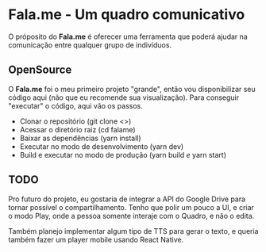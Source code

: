 Fala.me - Um quadro comunicativo
===

O próposito do **Fala.me** é oferecer uma ferramenta que poderá ajudar na comunicação entre qualquer grupo de indivíduos.

OpenSource
---

O **Fala.me** foi o meu primeiro projeto "grande", então vou disponibilizar seu código aqui (não que eu recomende sua visualização).
Para conseguir "executar" o código, aqui vão os passos.
- Clonar o repositório (git clone <>)
- Acessar o diretório raiz (cd falame)
- Baixar as dependências (yarn install)
- Executar no modo de desenvolvimento (yarn dev)
- Build e executar no modo de produção (yarn build *e* yarn start)

TODO
---

Pro futuro do projeto, eu gostaria de integrar a API do Google Drive para tornar possível o compartilhamento.
Tenho que polir um pouco a UI, e criar o modo Play, onde a pessoa somente interaje com o Quadro, e não o edita.

Também planejo implementar algum tipo de TTS para gerar o texto, e queria também fazer um player mobile usando React Native.

